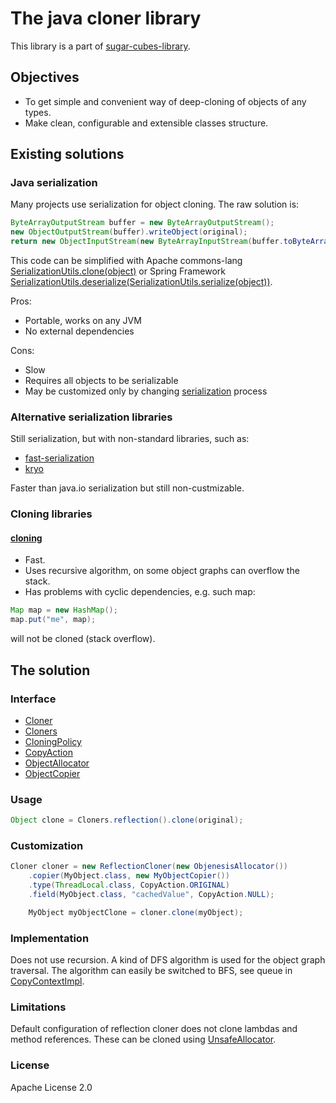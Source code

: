 
# The java cloner library
           
This library is a part of [sugar-cubes-library](https://github.com/mbutov/sugar-cubes).

## Objectives

- To get simple and convenient way of deep-cloning of objects of any types.
- Make clean, configurable and extensible classes structure.

## Existing solutions
                    
### Java serialization

Many projects use serialization for object cloning. The raw solution is: 
```java
ByteArrayOutputStream buffer = new ByteArrayOutputStream();
new ObjectOutputStream(buffer).writeObject(original);
return new ObjectInputStream(new ByteArrayInputStream(buffer.toByteArray())).readObject();
```
This code can be simplified with Apache commons-lang [SerializationUtils.clone(object)](https://commons.apache.org/proper/commons-lang/apidocs/org/apache/commons/lang3/SerializationUtils.html#clone-T-) or Spring Framework [SerializationUtils.deserialize(SerializationUtils.serialize(object))](https://docs.spring.io/spring-framework/docs/current/javadoc-api/org/springframework/util/SerializationUtils.html).

Pros:
- Portable, works on any JVM
- No external dependencies

Cons:
- Slow
- Requires all objects to be serializable
- May be customized only by changing [serialization](https://docs.oracle.com/javase/8/docs/api/java/io/Serializable.html) process

### Alternative serialization libraries
                                       
Still serialization, but with non-standard libraries, such as:
- [fast-serialization](https://github.com/RuedigerMoeller/fast-serialization)
- [kryo](https://github.com/EsotericSoftware/kryo)
      
Faster than java.io serialization but still non-custmizable.

### Cloning libraries

#### [cloning](https://github.com/kostaskougios/cloning)
- Fast.
- Uses recursive algorithm, on some object graphs can overflow the stack. 
- Has problems with cyclic dependencies, e.g. such map:
```java
Map map = new HashMap();
map.put("me", map);
``` 
will not be cloned (stack overflow).                                                      

## The solution

### Interface
- [Cloner](src/main/java/org/sugarcubes/cloner/Cloner.java)
- [Cloners](src/main/java/org/sugarcubes/cloner/Cloners.java)
- [CloningPolicy](src/main/java/org/sugarcubes/cloner/CloningPolicy.java)
- [CopyAction](src/main/java/org/sugarcubes/cloner/CopyAction.java)
- [ObjectAllocator](src/main/java/org/sugarcubes/cloner/ObjectAllocator.java)
- [ObjectCopier](src/main/java/org/sugarcubes/cloner/ObjectCopier.java)

### Usage
```java
Object clone = Cloners.reflection().clone(original);
```

### Customization
```java
Cloner cloner = new ReflectionCloner(new ObjenesisAllocator())
    .copier(MyObject.class, new MyObjectCopier())
    .type(ThreadLocal.class, CopyAction.ORIGINAL)
    .field(MyObject.class, "cachedValue", CopyAction.NULL);

    MyObject myObjectClone = cloner.clone(myObject);
```
          
### Implementation
                  
Does not use recursion. A kind of DFS algorithm is used for the object graph traversal. The algorithm can easily be switched to BFS, see queue in [CopyContextImpl](src/main/java/org/sugarcubes/cloner/CopyContextImpl.java).

### Limitations

Default configuration of reflection cloner does not clone lambdas and method references. These can be cloned using [UnsafeAllocator](src/main/java/org/sugarcubes/cloner/unsafe/UnsafeAllocator.java).
        
### License

Apache License 2.0
